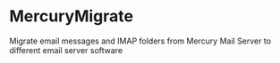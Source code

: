 # MercuryMigrate
Migrate email messages and IMAP folders from Mercury Mail Server to different email server software
